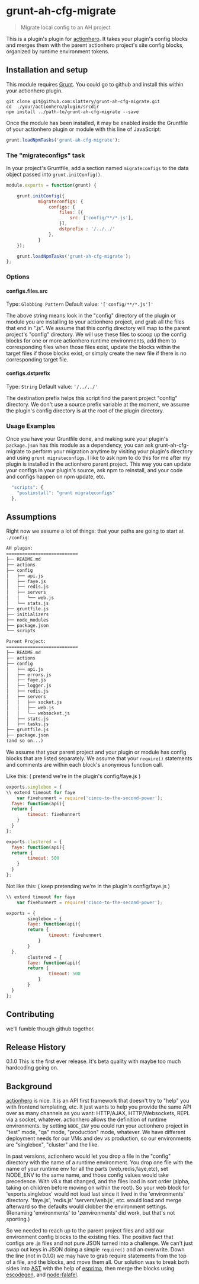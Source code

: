# grunt-ah-cfg-migrate

> Migrate local config to an AH project

This is a plugin's plugin for [actionhero](https://github.com/evantahler/actionhero).   It takes your plugin's config blocks and merges them with the parent actionhero project's site config blocks, organized by runtime environment tokens.

## Installation and setup

This module requires [Grunt](http://gruntjs.com/).   You could go to github and install this within your actionhero plugin. 

```shell
git clone git@github.com:slattery/grunt-ah-cfg-migrate.git
cd  ./your/actionhero/plugin/srcdir
npm install ../path-to/grunt-ah-cfg-migrate --save
```

Once the module has been installed, it may be enabled inside the Gruntfile of your actionhero plugin or module with this line of JavaScript:

```js
grunt.loadNpmTasks('grunt-ah-cfg-migrate');
```

### The "migrateconfigs" task

In your project's Gruntfile, add a section named `migrateconfigs` to the data object passed into `grunt.initConfig()`.

```js
module.exports = function(grunt) {

	grunt.initConfig({
			migrateconfigs: {
				configs: {
					files: [{
						src: ['config/**/*.js'],
					}],
					dstprefix : '/../../'
				},	
			}
	});

	grunt.loadNpmTasks('grunt-ah-cfg-migrate');
};
```

### Options

#### configs.files.src
Type: `Globbing Pattern`
Default value: `'['config/**/*.js']'`

The above string means look in the "config" directory of the plugin or module you are installing to your actionhero project, and grab all the files that end in ".js".   We assume that this config directory will map to the parent project's "config" directory.  We will use these files to scoop up the config blocks for one or more actionhero runtime environments, add them to corresponding files when those files exist, update the blocks within the target files if those blocks exist, or simply create the new file if there is no corresponding target file.

#### configs.dstprefix
Type: `String`
Default value: `'/../../'`

The destination prefix helps this script find the parent project "config" directory.   We don't use a source prefix variable at the moment, we assume the plugin's config directory is at the root of the plugin directory.

### Usage Examples
Once you have your Gruntfile done, and making sure your plugin's `package.json` has this module as a dependency, you can ask grunt-ah-cfg-migrate to perform your migration anytime by visiting your plugin's directory and using `grunt migrateconfigs`.   I like to ask npm to do this for me after my plugin is installed in the actionhero parent project.   This way you can update your configs in your plugin's source, ask npm to reinstall, and your code and configs happen on npm update, etc.

```js
  "scripts": {
    "postinstall": "grunt migrateconfigs"
  },
```

## Assumptions
Right now we assume a lot of things: that your paths are going to start at `./config`:

```txt
AH plugin:
===========================
├── README.md
├── actions
├── config
│   ├── api.js
│   ├── faye.js
│   ├── redis.js
│   ├── servers
│   │   └── web.js
│   └── stats.js
├── gruntfile.js
├── initializers
├── node_modules
├── package.json
└── scripts

Parent Project:
===========================
├── README.md
├── actions
├── config
│   ├── api.js
│   ├── errors.js
│   ├── faye.js
│   ├── logger.js
│   ├── redis.js
│   ├── servers
│   │   ├── socket.js
│   │   ├── web.js
│   │   └── websocket.js
│   ├── stats.js
│   ├── tasks.js
├── gruntfile.js
├── package.json
(and so on...)
```

We assume that your parent project and your plugin or module has config blocks that are listed separately.   We assume that your `require()` statements and comments are within each block's anonymous function call.

Like this:
( pretend we're in the plugin's config/faye.js )
```js
exports.singlebox = {
\\ extend timeout for faye
	var fivehunnert = require('cinco-to-the-second-power');
  faye: function(api){
  return {
    	timeout: fivehunnert
    }
  }
};

exports.clustered = {
  faye: function(api){
  return {
    	timeout: 500
    }
  }
};
```

Not like this:
( keep pretending we're in the plugin's config/faye.js )
```js
\\ extend timeout for faye
	var fivehunnert = require('cinco-to-the-second-power');

exports = {
		singlebox = {
		faye: function(api){
		return {
				timeout: fivehunnert
			}
		}
  },
 		clustered = {
		faye: function(api){
		return {
				timeout: 500
			}
		}
  } 
};
```

## Contributing
we'll fumble though github together.

## Release History
0.1.0  This is the first ever release.  It's beta quality with maybe too much hardcoding going on.

## Background

[actionhero](http://actionherojs.com) is nice.   It is an API first framework that doesn't try to "help" you with frontend templating, etc.   It just wants to help you provide the same API over as many channels as you want: HTTP/AJAX, HTTP/Websockets, REPL via a socket, whatever.   actionhero allows the definition of runtime environments.    by setting `NODE_ENV` you could run your actionhero project in "test" mode, "qa" mode, "production" mode, whatever.     We have different deployment needs for our VMs and dev vs production, so our environments are "singlebox", "cluster" and the like.

In past versions, actionhero would let you drop a file in the "config" directory with the name of a runtime environment.   You drop one file with the name of your runtime env for all the parts (web,redis,faye,etc), set NODE_ENV to the same name, and those config values would take precedence.   With v8.x that changed, and the files load in sort order (alpha, taking on children before moving on within the root).   So your web block for 'exports.singlebox' would not load last since it lived in the 'environments' directory.   'faye.js', 'redis.js' 'servers/web.js', etc. would load and merge afterward so the defaults would clobber the environment settings.  (Renaming 'environments' to 'zenvironments' did work, but that's not sporting.)

So we needed to reach up to the parent project files and add our environment config blocks to the existing files.    The positive fact that configs are .js files and not pure JSON turned into a challenge.   We can't just swap out keys in JSON doing a simple `require()` and an overwrite.   Down the line (not in 0.1.0) we may have to grab require statements from the top of a file, and the blocks, and move them all.   Our solution was to break both sides into [AST](http://esprima.org/doc/index.html#ast) with the help of [esprima](http://esprima.org/), then merge the blocks using [escodegen](https://github.com/Constellation/escodegen), and [node-falafel](https://github.com/substack/node-falafel).
